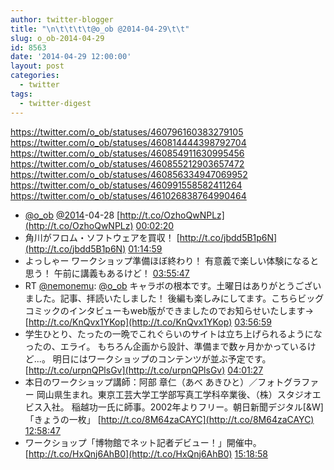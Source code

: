 ```yaml
---
author: twitter-blogger
title: "\n\t\t\t\t@o_ob @2014-04-29\t\t"
slug: o_ob-2014-04-29
id: 8563
date: '2014-04-29 12:00:00'
layout: post
categories:
  - twitter
tags:
  - twitter-digest
---
```


https://twitter.com/o_ob/statuses/460796160383279105 https://twitter.com/o_ob/statuses/460814444398792704 https://twitter.com/o_ob/statuses/460854911630995456 https://twitter.com/o_ob/statuses/460855212903657472 https://twitter.com/o_ob/statuses/460856334947069952 https://twitter.com/o_ob/statuses/460991558582411264 https://twitter.com/o_ob/statuses/461026838764990464  

*   [@o_ob](https://twitter.com/o_ob) [@2014](https://twitter.com/2014)-04-28 [http://t.co/OzhoQwNPLz](http://t.co/OzhoQwNPLz) [00:02:20](https://twitter.com/o_ob/statuses/460796160383279105)
*   角川がフロム・ソフトウェアを買収！ [http://t.co/jbdd5B1p6N](http://t.co/jbdd5B1p6N) [01:14:59](https://twitter.com/o_ob/statuses/460814444398792704)
*   よっしゃー ワークショップ準備ほぼ終わり！ 有意義で楽しい体験になると思う！ 午前に講義もあるけど！ [03:55:47](https://twitter.com/o_ob/statuses/460854911630995456)
*   RT [@nemonemu](https://twitter.com/nemonemu): [@o_ob](https://twitter.com/o_ob) キャラボの根本です。土曜日はありがとうございました。記事、拝読いたしました！ 後編も楽しみにしてます。こちらビッグコミックのインタビューもweb版ができましたのでお知らせいたします→ [http://t.co/KnQvx1YKop](http://t.co/KnQvx1YKop) [03:56:59](https://twitter.com/o_ob/statuses/460855212903657472)
*   学生ひとり、たったの一晩でこれぐらいのサイトは立ち上げられるようになったの、エライ。 もちろん企画から設計、準備まで数ヶ月かかっているけど...。 明日にはワークショップのコンテンツが並ぶ予定です。 [http://t.co/urpnQPlsGv](http://t.co/urpnQPlsGv) [04:01:27](https://twitter.com/o_ob/statuses/460856334947069952)
*   本日のワークショップ講師：阿部 章仁（あべ あきひと）／フォトグラファー 岡山県生まれ。東京工芸大学工学部写真工学科卒業後、（株）スタジオエビス入社。 稲越功一氏に師事。2002年よりフリー。朝日新聞デジタル[&W]「きょうの一枚」 [http://t.co/8M64zaCAYC](http://t.co/8M64zaCAYC) [12:58:47](https://twitter.com/o_ob/statuses/460991558582411264)
*   ワークショップ「博物館でネット記者デビュー！」開催中。 [http://t.co/HxQnj6AhB0](http://t.co/HxQnj6AhB0) [15:18:58](https://twitter.com/o_ob/statuses/461026838764990464)